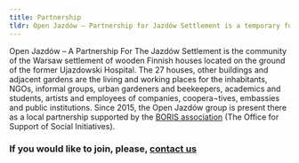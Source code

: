 ```yaml
---
title: Partnership
tldr: Open Jazdów – Partnership for Jazdów Settlement is a temporary formula for the management of the area
---
```

Open Jazdów – A Partnership For The Jazdów Settlement is the community of the Warsaw settlement of wooden Finnish houses located on the ground of the former Ujazdowski Hospital. The 27 houses, other buildings and adjacent gardens are the living and working places for the inhabitants, NGOs, informal groups, urban gardeners and beekeepers, academics and students, artists and employees of companies, coopera¬tives, embassies and public institutions. Since 2015, the Open Jazdów group is present there as a local partnership supported by the [BORIS association](https://www.facebook.com/stowarzyszenieboris/) (The Office for Support of Social Initiatives).

### If you would like to join, please, [contact us](#oj-footer)